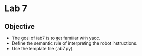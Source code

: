 # Lab 7
## Objective
* The goal of lab7 is to get familiar with yacc.
* Define the semantic rule of interpreting the robot instructions.
* Use the template file (lab7.py).
